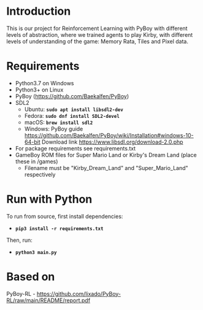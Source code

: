 # Introduction
This is our project for Reinforcement Learning with PyBoy with different levels of abstraction, where we trained agents to play Kirby, with different levels of understanding of the game: Memory Rata, Tiles and Pixel data. 

# Requirements
- Python3.7 on Windows
- Python3+ on Linux
- PyBoy (https://github.com/Baekalfen/PyBoy)
- SDL2
    - Ubuntu: __`sudo apt install libsdl2-dev`__
    - Fedora: __`sudo dnf install SDL2-devel`__
    - macOS: __`brew install sdl2`__
    - Windows: PyBoy guide https://github.com/Baekalfen/PyBoy/wiki/Installation#windows-10-64-bit Download link https://www.libsdl.org/download-2.0.php
- For package requirements see requirements.txt
- GameBoy ROM files for Super Mario Land or Kirby's Dream Land (place these in /games) 
  - Filename must be "Kirby_Dream_Land" and "Super_Mario_Land" respectively

# Run with Python
To run from source, first install dependencies:
- __`pip3 install -r requirements.txt`__

Then, run:
- __`python3 main.py`__


# Based on
PyBoy-RL - https://github.com/lixado/PyBoy-RL/raw/main/README/report.pdf
